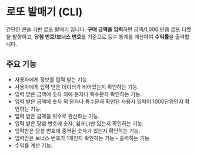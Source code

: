 # 로또 발매기 (CLI)

간단한 콘솔 기반 로또 발매기 입니다.
**구매 금액을 입력**하면 금액/1,000 만큼 로또 티켓을 발행하고, 
**당첨 번호/보너스 번호**를 기준으로 등수 통계를 계산하여 **수익률**을 출력합니다.


## 주요 기능 
- 사용자에게 정보를 입력 받는 기능.
- 사용자에게 입력 받은 데이터가 비어있는지 확인하는 기능.
- 입력 받은 금액에 숫자 외에 문자나 특수문자 확인하는 기능.
- 입력 받은 금액에 숫자 외 문자나 특수문자 확인된 사용자 입력이 1000단위인지 확인하는 기능.
- 입력 받은 금액을 횟수로 환산하는 기능.
- 입력 받은 당첨 번호에 숫자, 쉼표(,)만 있는지 확인하는 기능.
- 입력받은 당첨 번호에 중복된 숫자가 있는지 확인하는 기능.
- 입력받은 보너스 번호가 1개인지 확인하는 기능 - 출력하는 기능
- 수익률 계산 기능.
